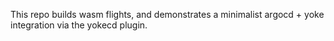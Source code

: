This repo builds wasm flights, and demonstrates a minimalist argocd + yoke integration via the yokecd plugin.



